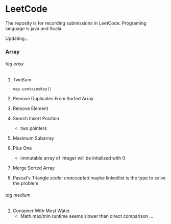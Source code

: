 # LeetCode
The reposity is for recording submissions in LeetCode. Programing language is java and Scala. 

Updating...

### Array

###### *tag easy*

1. TwoSum

   `map.containsKey()`

2. Remove Duplicates From Sorted Array
3. Remove Element
4. Search Insert Position 
   * two pointers
5. Maximum Subarray
6. Plus One
   * immutable array of integer will be intialized with 0
7. Merge Sorted Array
8. Pascal's Triangle
   *scala: unaccepted* maybe linkedlist is the type to solve the problem


###### *tag medium*
1. Container With Most Water
   * Math.max/min runtime seems slower than direct comparison 
...
